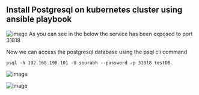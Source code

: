 ## Install Postgresql on kubernetes cluster using ansible playbook ##



![image](https://github.com/sourabhdey21/kubespray/assets/98477908/d5f9d6f1-d44f-482b-bc55-253d5a1a33a4)
As you can see in the below the service has been exposed to port 31818 

Now we can access the postgresql database using the psql cli command

`psql -h 192.168.198.101 -U sourabh --password -p 31818 testDB`


![image](https://github.com/sourabhdey21/kubespray/assets/98477908/05ba47d6-1560-4f2f-8f36-1781500eb8c1)

![image](https://github.com/sourabhdey21/kubespray/assets/98477908/20b0c856-2437-48f4-b79b-957add7d6221)
